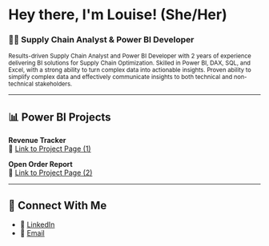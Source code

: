 # Hey there, I'm Louise! (She/Her)  
### 👩‍💻 Supply Chain Analyst & Power BI Developer  
<sub>Results-driven Supply Chain Analyst and Power BI Developer with 2 years of experience delivering BI solutions for Supply Chain Optimization. Skilled in Power BI, DAX, SQL, and Excel, with a strong ability to turn complex data into actionable insights. Proven ability to simplify complex data and effectively communicate insights to both technical and non-technical stakeholders.</sub>

---

## 📊 Power BI Projects

**Revenue Tracker**  
🔗 [Link to Project Page (1)](https://github.com/your-username/revenue-tracker)

**Open Order Report**  
🔗 [Link to Project Page (2)](https://github.com/your-username/open-order-report)

---

## 🤝 Connect With Me

- 💼 [LinkedIn](https://www.linkedin.com/in/louisehealey/)
- 📧 [Email](mailto:louisemhealey@outlook.com)
